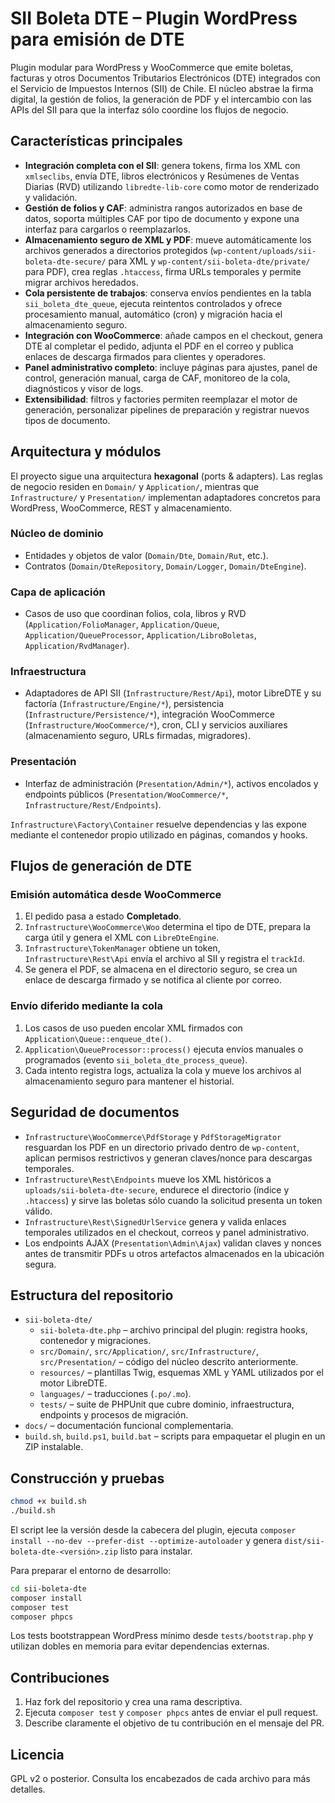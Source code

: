 # SII Boleta DTE – Plugin WordPress para emisión de DTE

Plugin modular para WordPress y WooCommerce que emite boletas, facturas y otros Documentos Tributarios Electrónicos (DTE) integrados con el Servicio de Impuestos Internos (SII) de Chile. El núcleo abstrae la firma digital, la gestión de folios, la generación de PDF y el intercambio con las APIs del SII para que la interfaz sólo coordine los flujos de negocio.

## Características principales

- **Integración completa con el SII**: genera tokens, firma los XML con `xmlseclibs`, envía DTE, libros electrónicos y Resúmenes de Ventas Diarias (RVD) utilizando `libredte-lib-core` como motor de renderizado y validación.
- **Gestión de folios y CAF**: administra rangos autorizados en base de datos, soporta múltiples CAF por tipo de documento y expone una interfaz para cargarlos o reemplazarlos.
- **Almacenamiento seguro de XML y PDF**: mueve automáticamente los archivos generados a directorios protegidos (`wp-content/uploads/sii-boleta-dte-secure/` para XML y `wp-content/sii-boleta-dte/private/` para PDF), crea reglas `.htaccess`, firma URLs temporales y permite migrar archivos heredados.
- **Cola persistente de trabajos**: conserva envíos pendientes en la tabla `sii_boleta_dte_queue`, ejecuta reintentos controlados y ofrece procesamiento manual, automático (cron) y migración hacia el almacenamiento seguro.
- **Integración con WooCommerce**: añade campos en el checkout, genera DTE al completar el pedido, adjunta el PDF en el correo y publica enlaces de descarga firmados para clientes y operadores.
- **Panel administrativo completo**: incluye páginas para ajustes, panel de control, generación manual, carga de CAF, monitoreo de la cola, diagnósticos y visor de logs.
- **Extensibilidad**: filtros y factories permiten reemplazar el motor de generación, personalizar pipelines de preparación y registrar nuevos tipos de documento.

## Arquitectura y módulos

El proyecto sigue una arquitectura **hexagonal** (ports & adapters). Las reglas de negocio residen en `Domain/` y `Application/`, mientras que `Infrastructure/` y `Presentation/` implementan adaptadores concretos para WordPress, WooCommerce, REST y almacenamiento.

### Núcleo de dominio
- Entidades y objetos de valor (`Domain/Dte`, `Domain/Rut`, etc.).
- Contratos (`Domain/DteRepository`, `Domain/Logger`, `Domain/DteEngine`).

### Capa de aplicación
- Casos de uso que coordinan folios, cola, libros y RVD (`Application/FolioManager`, `Application/Queue`, `Application/QueueProcessor`, `Application/LibroBoletas`, `Application/RvdManager`).

### Infraestructura
- Adaptadores de API SII (`Infrastructure/Rest/Api`), motor LibreDTE y su factoría (`Infrastructure/Engine/*`), persistencia (`Infrastructure/Persistence/*`), integración WooCommerce (`Infrastructure/WooCommerce/*`), cron, CLI y servicios auxiliares (almacenamiento seguro, URLs firmadas, migradores).

### Presentación
- Interfaz de administración (`Presentation/Admin/*`), activos encolados y endpoints públicos (`Presentation/WooCommerce/*`, `Infrastructure/Rest/Endpoints`).

`Infrastructure\Factory\Container` resuelve dependencias y las expone mediante el contenedor propio utilizado en páginas, comandos y hooks.

## Flujos de generación de DTE

### Emisión automática desde WooCommerce

1. El pedido pasa a estado **Completado**.
2. `Infrastructure\WooCommerce\Woo` determina el tipo de DTE, prepara la carga útil y genera el XML con `LibreDteEngine`.
3. `Infrastructure\TokenManager` obtiene un token, `Infrastructure\Rest\Api` envía el archivo al SII y registra el `trackId`.
4. Se genera el PDF, se almacena en el directorio seguro, se crea un enlace de descarga firmado y se notifica al cliente por correo.

### Envío diferido mediante la cola

1. Los casos de uso pueden encolar XML firmados con `Application\Queue::enqueue_dte()`.
2. `Application\QueueProcessor::process()` ejecuta envíos manuales o programados (evento `sii_boleta_dte_process_queue`).
3. Cada intento registra logs, actualiza la cola y mueve los archivos al almacenamiento seguro para mantener el historial.

## Seguridad de documentos

- `Infrastructure\WooCommerce\PdfStorage` y `PdfStorageMigrator` resguardan los PDF en un directorio privado dentro de `wp-content`, aplican permisos restrictivos y generan claves/nonce para descargas temporales.
- `Infrastructure\Rest\Endpoints` mueve los XML históricos a `uploads/sii-boleta-dte-secure`, endurece el directorio (índice y `.htaccess`) y sirve las boletas sólo cuando la solicitud presenta un token válido.
- `Infrastructure\Rest\SignedUrlService` genera y valida enlaces temporales utilizados en el checkout, correos y panel administrativo.
- Los endpoints AJAX (`Presentation\Admin\Ajax`) validan claves y nonces antes de transmitir PDFs u otros artefactos almacenados en la ubicación segura.

## Estructura del repositorio

- `sii-boleta-dte/`
  - `sii-boleta-dte.php` – archivo principal del plugin: registra hooks, contenedor y migraciones.
  - `src/Domain/`, `src/Application/`, `src/Infrastructure/`, `src/Presentation/` – código del núcleo descrito anteriormente.
  - `resources/` – plantillas Twig, esquemas XML y YAML utilizados por el motor LibreDTE.
  - `languages/` – traducciones (`.po/.mo`).
  - `tests/` – suite de PHPUnit que cubre dominio, infraestructura, endpoints y procesos de migración.
- `docs/` – documentación funcional complementaria.
- `build.sh`, `build.ps1`, `build.bat` – scripts para empaquetar el plugin en un ZIP instalable.

## Construcción y pruebas

```bash
chmod +x build.sh
./build.sh
```

El script lee la versión desde la cabecera del plugin, ejecuta `composer install --no-dev --prefer-dist --optimize-autoloader` y genera `dist/sii-boleta-dte-<versión>.zip` listo para instalar.

Para preparar el entorno de desarrollo:

```bash
cd sii-boleta-dte
composer install
composer test
composer phpcs
```

Los tests bootstrappean WordPress mínimo desde `tests/bootstrap.php` y utilizan dobles en memoria para evitar dependencias externas.

## Contribuciones

1. Haz fork del repositorio y crea una rama descriptiva.
2. Ejecuta `composer test` y `composer phpcs` antes de enviar el pull request.
3. Describe claramente el objetivo de tu contribución en el mensaje del PR.

## Licencia

GPL v2 o posterior. Consulta los encabezados de cada archivo para más detalles.
